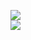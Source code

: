 [![](https://img.shields.io/badge/Made%20With-Github%20Spray-lightgrey.svg?style=for-the-badge&logo=github)](https://github.com/Annihil/github-spray#31625)  
[![](https://i.imgur.com/2DrTn0Z.gif)](https://github.com/Annihil/github-spray)